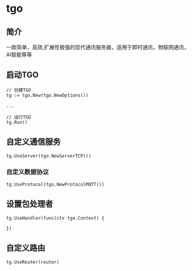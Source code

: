 # tgo


## 简介

一款简单，高效,扩展性极强的现代通讯服务器，适用于即时通讯，物联网通讯，AI智能等等

## 启动TGO

```
// 创建TGO
tg := tgo.New(tgo.NewOptions())

...

// 运行TGO
tg.Run()
```

## 自定义通信服务

```
tg.UseServer(tgo.NewServerTCP())
```
### 自定义数据协议

```
tg.UseProtocol(tgo.NewProtocolMQTT())
```


## 设置包处理者

```
tg.UseHandler(func(ctx tgo.Context) {

})
```

## 自定义路由

```
tg.UseRouter(router)
```